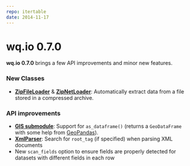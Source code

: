 ```yaml
---
repo: itertable
date: 2014-11-17
---
```


# wq.io 0.7.0

**wq.io 0.7.0** brings a few API improvements and minor new features.

### New Classes
- **[ZipFileLoader](../itertable/loaders.md)** & **[ZipNetLoader](../itertable/loaders.md)**: Automatically extract data from a file stored in a compressed archive.

### API improvements
- **[GIS submodule](../itertable/gis.md)**: Support for `as_dataframe()` (returns a `GeoDataFrame` with some help from [GeoPandas](https://geopandas.org/)).
- **[XmlParser](../itertable/parsers.md)**: Search for `root_tag` (if specified) when parsing XML documents
- New `scan_fields` option to ensure fields are properly detected for datasets with different fields in each row
